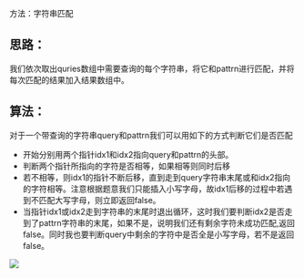 方法：字符串匹配

## 思路：
我们依次取出quries数组中需要查询的每个字符串，将它和pattrn进行匹配，并将每次匹配的结果加入结果数组中。

## 算法：
对于一个带查询的字符串query和pattrn我们可以用如下的方式判断它们是否匹配

* 开始分别用两个指针idx1和idx2指向query和pattrn的头部。
* 判断两个指针所指向的字符是否相等，如果相等则同时后移
* 若不相等，则idx1的指针不断后移，直到走到query字符串末尾或和idx2指向的字符相等。注意根据题意我们只能插入小写字母，故idx1后移的过程中若遇到不匹配大写字母，则立即返回false。
* 当指针idx1或idx2走到字符串的末尾时退出循环，这时我们要判断idx2是否走到了pattrn字符串的末尾，如果不是，说明我们还有剩余字符未成功匹配,返回false。同时我也要判断query中剩余的字符中是否全是小写字母，若不是返回false。

![](https://pic.leetcode-cn.com/1ac47ef52e676f3dff42d6f2789abaa7cc89e07d6ff845f9d7d6c5924c7480b8-WX20190821-174256@2x.png)